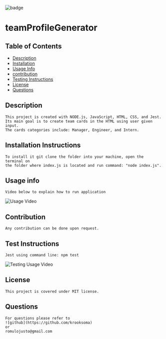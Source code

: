 ![badge](https://img.shields.io/static/v1?label=license&message=MIT&color=<green>)

# teamProfileGenerator


    
    

## Table of Contents
    
* [Description](#description)
* [Installation](#installation-instructions)
* [Usage Info](#usage-info)
* [contribution](#contribution)
* [Testing Instructions](#test-instructions)
* [License](#license)
* [Questions](#questions)
    

## Description
    This project is created with NODE.js, JavaScript, HTML, CSS, and Jest.
    Its main goal is to create team cards in the HTML using user given input.
    The cards categories include: Manager, Engineer, and Intern.

## Installation Instructions
    To install it git clone the folder into your machine, open the terminal on 
    the folder where index.js is located and run command: "node index.js".

## Usage info
    Video below to explain how to run application
![Usage Video](https://drive.google.com/file/d/1NRW065QUWZIPIjI_kpkFVsXNNE2dpth4/view)
## Contribution
    Any contribution can be done upon request.

## Test Instructions
    Jest using command line: npm test  
![Testing Usage Video](https://drive.google.com/file/d/12S2C0LYxsdM9NXPy19ldvFMnJ_lQyQnZ/view)    
    

## License
    This project is covered under MIT license.

## Questions
    For questions please refer to 
    ![github](https://github.com/krooksoma)  
    or
    romulojusto@gmail.com
    
